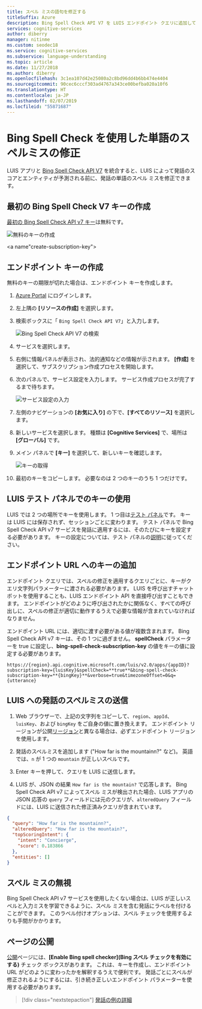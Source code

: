 ```yaml
---
title: スペル ミスの語句を修正する
titleSuffix: Azure
description: Bing Spell Check API V7 を LUIS エンドポイント クエリに追加して、発話の単語のスペルミスを修正します。
services: cognitive-services
author: diberry
manager: nitinme
ms.custom: seodec18
ms.service: cognitive-services
ms.subservice: language-understanding
ms.topic: article
ms.date: 11/27/2018
ms.author: diberry
ms.openlocfilehash: 3c1ea107d42e25080a2c8bd96dd4b6bb474e4404
ms.sourcegitcommit: 90cec6cccf303ad4767a343ce00befba020a10f6
ms.translationtype: HT
ms.contentlocale: ja-JP
ms.lasthandoff: 02/07/2019
ms.locfileid: "55871687"
---
```

# <a name="correct-misspelled-words-with-bing-spell-check"></a>Bing Spell Check を使用した単語のスペルミスの修正

LUIS アプリと [Bing Spell Check API V7](https://azure.microsoft.com/services/cognitive-services/spell-check/) を統合すると、LUIS によって発話のスコアとエンティティが予測される前に、発話の単語のスペル ミスを修正できます。 

## <a name="create-first-key-for-bing-spell-check-v7"></a>最初の Bing Spell Check V7 キーの作成
[最初の Bing Spell Check API v7 キー](https://azure.microsoft.com/try/cognitive-services/?api=spellcheck-api)は無料です。 

![無料のキーの作成](./media/luis-tutorial-bing-spellcheck/free-key.png)

<a name"create-subscription-key"></a>
## <a name="create-endpoint-key"></a>エンドポイント キーの作成
無料のキーの期限が切れた場合は、エンドポイント キーを作成します。

1. [Azure Portal](https://portal.azure.com) にログインします。 

2. 左上隅の **[リソースの作成]** を選択します。

3. 検索ボックスに「 `Bing Spell Check API V7`」と入力します。

    ![Bing Spell Check API V7 の検索](./media/luis-tutorial-bing-spellcheck/portal-search.png)

4. サービスを選択します。 

5. 右側に情報パネルが表示され、法的通知などの情報が示されます。 **[作成]** を選択して、サブスクリプション作成プロセスを開始します。 

6. 次のパネルで、サービス設定を入力します。 サービス作成プロセスが完了するまで待ちます。

    ![サービス設定の入力](./media/luis-tutorial-bing-spellcheck/subscription-settings.png)

7. 左側のナビゲーションの **[お気に入り]** の下で、**[すべてのリソース]** を選択します。

8. 新しいサービスを選択します。 種類は **[Cognitive Services]** で、場所は **[グローバル]** です。 

9. メイン パネルで **[キー]** を選択して、新しいキーを確認します。

    ![キーの取得](./media/luis-tutorial-bing-spellcheck/grab-keys.png)

10. 最初のキーをコピーします。 必要なのは 2 つのキーのうち 1 つだけです。 

## <a name="using-the-key-in-luis-test-panel"></a>LUIS テスト パネルでのキーの使用
LUIS では 2 つの場所でキーを使用します。 1 つ目は[テスト パネル](luis-interactive-test.md#view-bing-spell-check-corrections-in-test-panel)です。 キーは LUIS には保存されず、セッションごとに変わります。 テスト パネルで Bing Spell Check API v7 サービスを発話に適用するには、そのたびにキーを設定する必要があります。 キーの設定については、テスト パネルの[説明](luis-interactive-test.md#view-bing-spell-check-corrections-in-test-panel)に従ってください。

## <a name="adding-the-key-to-the-endpoint-url"></a>エンドポイント URL へのキーの追加
エンドポイント クエリでは、スペルの修正を適用するクエリごとに、キーがクエリ文字列パラメーターに渡される必要があります。 LUIS を呼び出すチャットボットを使用することも、LUIS エンドポイント API を直接呼び出すこともできます。 エンドポイントがどのように呼び出されたかに関係なく、すべての呼び出しに、スペルの修正が適切に動作するうえで必要な情報が含まれていなければなりません。

エンドポイント URL には、適切に渡す必要がある値が複数含まれます。 Bing Spell Check API v7 キーは、その 1 つに過ぎません。 **spellCheck** パラメーターを true に設定し、**bing-spell-check-subscription-key** の値をキーの値に設定する必要があります。

`https://{region}.api.cognitive.microsoft.com/luis/v2.0/apps/{appID}?subscription-key={luisKey}&spellCheck=**true**&bing-spell-check-subscription-key=**{bingKey}**&verbose=true&timezoneOffset=0&q={utterance}`

## <a name="send-misspelled-utterance-to-luis"></a>LUIS への発話のスペルミスの送信
1. Web ブラウザーで、上記の文字列をコピーして、`region`、`appId`、`luisKey`、および `bingKey` をご自身の値に置き換えます。 エンドポイント リージョンが公開[リージョン](luis-reference-regions.md)と異なる場合は、必ずエンドポイント リージョンを使用します。

2. 発話のスペルミスを追加します ("How far is the mountainn?" など)。 英語では、`n` が 1 つの `mountain` が正しいスペルです。 

3. Enter キーを押して、クエリを LUIS に送信します。

4. LUIS が、JSON の結果 `How far is the mountain?` で応答します。 Bing Spell Check API v7 によってスペル ミスが検出された場合、LUIS アプリの JSON 応答の `query` フィールドには元のクエリが、`alteredQuery` フィールドには、LUIS に送信された修正済みクエリが含まれています。

```json
{
  "query": "How far is the mountainn?",
  "alteredQuery": "How far is the mountain?",
  "topScoringIntent": {
    "intent": "Concierge",
    "score": 0.183866
  },
  "entities": []
}
```

## <a name="ignore-spelling-mistakes"></a>スペル ミスの無視
Bing Spell Check API v7 サービスを使用したくない場合は、LUIS が正しいスペルと入力ミスを学習できるように、スペル ミスを含む発話にラベルを付けることができます。 このラベル付けオプションは、スペル チェックを使用するよりも手間がかかります。

## <a name="publishing-page"></a>ページの公開
[公開](luis-how-to-publish-app.md)ページには、**[Enable Bing spell checker]\(Bing スペル チェックを有効にする\)** チェック ボックスがあります。 これは、キーを作成し、エンドポイント URL がどのように変わったかを解釈するうえで便利です。 発話ごとにスペルが修正されるようにするには、引き続き正しいエンドポイント パラメーターを使用する必要があります。 

> [!div class="nextstepaction"]
> [発話の例の詳細](luis-how-to-add-example-utterances.md)
